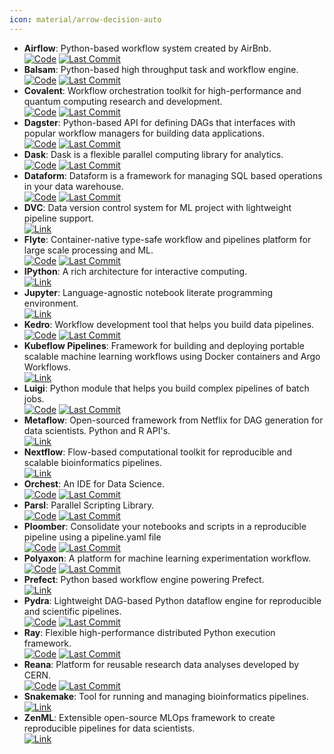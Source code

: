 ```yaml
---
icon: material/arrow-decision-auto
---
```


- **Airflow**: Python-based workflow system created by AirBnb.  
		[![Code](https://img.shields.io/github/stars/apache/airflow?style=for-the-badge&logo=github)](https://github.com/apache/airflow) [![Last Commit](https://img.shields.io/github/last-commit/apache/airflow?style=for-the-badge&logo=github)](https://github.com/apache/airflow) 
- **Balsam**: Python-based high throughput task and workflow engine.  
		[![Code](https://img.shields.io/github/stars/argonne-lcf/balsam?style=for-the-badge&logo=github)](https://github.com/argonne-lcf/balsam) [![Last Commit](https://img.shields.io/github/last-commit/argonne-lcf/balsam?style=for-the-badge&logo=github)](https://github.com/argonne-lcf/balsam) 
- **Covalent**: Workflow orchestration toolkit for high-performance and quantum computing research and development.  
		[![Code](https://img.shields.io/github/stars/AgnostiqHQ/covalent?style=for-the-badge&logo=github)](https://github.com/AgnostiqHQ/covalent) [![Last Commit](https://img.shields.io/github/last-commit/AgnostiqHQ/covalent?style=for-the-badge&logo=github)](https://github.com/AgnostiqHQ/covalent) 
- **Dagster**: Python-based API for defining DAGs that interfaces with popular workflow managers for building data applications.  
		[![Code](https://img.shields.io/github/stars/dagster-io/dagster?style=for-the-badge&logo=github)](https://github.com/dagster-io/dagster) [![Last Commit](https://img.shields.io/github/last-commit/dagster-io/dagster?style=for-the-badge&logo=github)](https://github.com/dagster-io/dagster) 
- **Dask**: Dask is a flexible parallel computing library for analytics.  
		[![Code](https://img.shields.io/github/stars/dask/dask?style=for-the-badge&logo=github)](https://github.com/dask/dask) [![Last Commit](https://img.shields.io/github/last-commit/dask/dask?style=for-the-badge&logo=github)](https://github.com/dask/dask) 
- **Dataform**: Dataform is a framework for managing SQL based operations in your data warehouse.  
		[![Code](https://img.shields.io/github/stars/dataform-co/dataform?style=for-the-badge&logo=github)](https://github.com/dataform-co/dataform) [![Last Commit](https://img.shields.io/github/last-commit/dataform-co/dataform?style=for-the-badge&logo=github)](https://github.com/dataform-co/dataform) 
- **DVC**: Data version control system for ML project with lightweight pipeline support.  
	[![Link](https://img.shields.io/badge/Link-online-brightgreen?style=for-the-badge&logo=cachet&logoColor=65FF8F)](https://dvc.org) 
- **Flyte**: Container-native type-safe workflow and pipelines platform for large scale processing and ML.  
		[![Code](https://img.shields.io/github/stars/flyteorg/flyte?style=for-the-badge&logo=github)](https://github.com/flyteorg/flyte) [![Last Commit](https://img.shields.io/github/last-commit/flyteorg/flyte?style=for-the-badge&logo=github)](https://github.com/flyteorg/flyte) 
- **IPython**: A rich architecture for interactive computing.  
	[![Link](https://img.shields.io/badge/Link-online-brightgreen?style=for-the-badge&logo=cachet&logoColor=65FF8F)](https://ipython.org/) 
- **Jupyter**: Language-agnostic notebook literate programming environment.  
	[![Link](https://img.shields.io/badge/Link-online-brightgreen?style=for-the-badge&logo=cachet&logoColor=65FF8F)](https://jupyter.org/) 
- **Kedro**: Workflow development tool that helps you build data pipelines.  
		[![Code](https://img.shields.io/github/stars/kedro-org/kedro?style=for-the-badge&logo=github)](https://github.com/kedro-org/kedro) [![Last Commit](https://img.shields.io/github/last-commit/kedro-org/kedro?style=for-the-badge&logo=github)](https://github.com/kedro-org/kedro) 
- **Kubeflow Pipelines**: Framework for building and deploying portable scalable machine learning workflows using Docker containers and Argo Workflows.  
	[![Link](https://img.shields.io/badge/Link-online-brightgreen?style=for-the-badge&logo=cachet&logoColor=65FF8F)](https://www.kubeflow.org/docs/components/pipelines/) 
- **Luigi**: Python module that helps you build complex pipelines of batch jobs.  
		[![Code](https://img.shields.io/github/stars/spotify/luigi?style=for-the-badge&logo=github)](https://github.com/spotify/luigi) [![Last Commit](https://img.shields.io/github/last-commit/spotify/luigi?style=for-the-badge&logo=github)](https://github.com/spotify/luigi) 
- **Metaflow**: Open-sourced framework from Netflix for DAG generation for data scientists. Python and R API's.  
	[![Link](https://img.shields.io/badge/Link-online-brightgreen?style=for-the-badge&logo=cachet&logoColor=65FF8F)](https://metaflow.org/) 
- **Nextflow**: Flow-based computational toolkit for reproducible and scalable bioinformatics pipelines.  
	[![Link](https://img.shields.io/badge/Link-online-brightgreen?style=for-the-badge&logo=cachet&logoColor=65FF8F)](http://www.nextflow.io) 
- **Orchest**: An IDE for Data Science.  
		[![Code](https://img.shields.io/github/stars/orchest/orchest?style=for-the-badge&logo=github)](https://github.com/orchest/orchest) [![Last Commit](https://img.shields.io/github/last-commit/orchest/orchest?style=for-the-badge&logo=github)](https://github.com/orchest/orchest) 
- **Parsl**: Parallel Scripting Library.  
		[![Code](https://img.shields.io/github/stars/Parsl/parsl?style=for-the-badge&logo=github)](https://github.com/Parsl/parsl) [![Last Commit](https://img.shields.io/github/last-commit/Parsl/parsl?style=for-the-badge&logo=github)](https://github.com/Parsl/parsl) 
- **Ploomber**: Consolidate your notebooks and scripts in a reproducible pipeline using a pipeline.yaml file  
		[![Code](https://img.shields.io/github/stars/ploomber/ploomber?style=for-the-badge&logo=github)](https://github.com/ploomber/ploomber) [![Last Commit](https://img.shields.io/github/last-commit/ploomber/ploomber?style=for-the-badge&logo=github)](https://github.com/ploomber/ploomber) 
- **Polyaxon**: A platform for machine learning experimentation workflow.  
		[![Code](https://img.shields.io/github/stars/polyaxon/polyaxon?style=for-the-badge&logo=github)](https://github.com/polyaxon/polyaxon) [![Last Commit](https://img.shields.io/github/last-commit/polyaxon/polyaxon?style=for-the-badge&logo=github)](https://github.com/polyaxon/polyaxon) 
- **Prefect**: Python based workflow engine powering Prefect.  
	[![Link](https://img.shields.io/badge/Link-online-brightgreen?style=for-the-badge&logo=cachet&logoColor=65FF8F)](https://docs.prefect.io/) 
- **Pydra**: Lightweight DAG-based Python dataflow engine for reproducible and scientific pipelines.  
		[![Code](https://img.shields.io/github/stars/nipype/pydra?style=for-the-badge&logo=github)](https://github.com/nipype/pydra) [![Last Commit](https://img.shields.io/github/last-commit/nipype/pydra?style=for-the-badge&logo=github)](https://github.com/nipype/pydra) 
- **Ray**: Flexible high-performance distributed Python execution framework.  
		[![Code](https://img.shields.io/github/stars/ray-project/ray?style=for-the-badge&logo=github)](https://github.com/ray-project/ray) [![Last Commit](https://img.shields.io/github/last-commit/ray-project/ray?style=for-the-badge&logo=github)](https://github.com/ray-project/ray) 
- **Reana**: Platform for reusable research data analyses developed by CERN.  
		[![Code](https://img.shields.io/github/stars/reanahub/reana?style=for-the-badge&logo=github)](https://github.com/reanahub/reana) [![Last Commit](https://img.shields.io/github/last-commit/reanahub/reana?style=for-the-badge&logo=github)](https://github.com/reanahub/reana) 
- **Snakemake**: Tool for running and managing bioinformatics pipelines.  
	[![Link](https://img.shields.io/badge/Link-online-brightgreen?style=for-the-badge&logo=cachet&logoColor=65FF8F)](https://snakemake.readthedocs.io/en/stable) 
- **ZenML**: Extensible open-source MLOps framework to create reproducible pipelines for data scientists.  
	[![Link](https://img.shields.io/badge/Link-online-brightgreen?style=for-the-badge&logo=cachet&logoColor=65FF8F)](https://zenml.io) 
